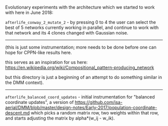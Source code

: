 Evolutionary experiments with the architecture which we started to work with here in June 2018:

`afterlife_conway_2_mutate_2` - by pressing 0 to 4 the user can select the best of 5 networks
currently working in parallel, and continue to work with that network and its 4 clones changed with Gaussian noise.

---

(this is just some instrumentation; more needs to be done before one can hope for CPPN-like results here.

this serves as an inspiration for us here: https://en.wikipedia.org/wiki/Compositional_pattern-producing_network

but this directory is just a beginning of an attempt to do something similar in the DMM context).

---

`afterlife_balanced_coord_updates` - initial instrumentation for "balanced coordinate updates",
a version of https://github.com/jsa-aerial/DMM/blob/master/design-notes/Early-2017/population-coordinate-descent.md
which picks a random matrix row, two weights within that row, and starts adjusting the matrix
by alpha*(w_ij - w_ik).

